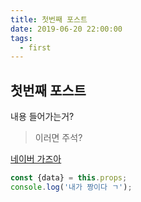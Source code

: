 ```yaml
---
title: 첫번째 포스트
date: 2019-06-20 22:00:00
tags:
  - first
---
```

## 첫번째 포스트
내용 들어가는거?
>이러면 주석?

[네이버 가즈아](https://naver.com)

```js
const {data} = this.props;
console.log('내가 짱이다 ㄱ');

```
